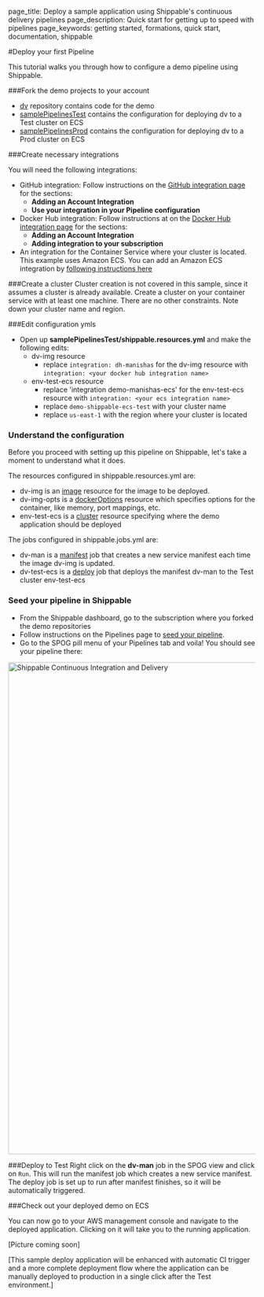 page_title: Deploy a sample application using Shippable's continuous delivery pipelines
page_description: Quick start for getting up to speed with pipelines
page_keywords: getting started, formations, quick start, documentation, shippable

#Deploy your first Pipeline

This tutorial walks you through how to configure a demo pipeline using Shippable.

###Fork the demo projects to your account

* <a href="https://github.com/aye0aye/dv" target="_blank">dv</a> repository contains code for the demo
* <a href="https://github.com/shippableSamples/samplePipelinesTest" target="_blank">samplePipelinesTest</a> contains the configuration for deploying dv to a Test cluster on ECS
* <a href="https://github.com/shippableSamples/samplePipelinesProd" target="_blank">samplePipelinesProd</a> contains the configuration for deploying dv to a Prod cluster on ECS

###Create necessary  integrations

You will need the following integrations:

* GitHub integration: Follow instructions on the [GitHub integration page](../../integrations/scm/github/) for the sections:
    * **Adding an Account Integration**
    * **Use your integration in your Pipeline configuration**
* Docker Hub integration: Follow instructions at on the [Docker Hub integration page](../../integrations/imageregistries/dockerHub/) for the sections:
    * **Adding an Account Integration**
    * **Adding integration to your subscription**
* An integration for the Container Service where your cluster is located. This example uses Amazon ECS. You can add an Amazon ECS integration by [following instructions here](../../integrations/containerServices/ecs/)

###Create a cluster
Cluster creation is not covered in this sample, since it assumes a cluster is already available. Create a cluster on your container service with at least one machine. There are no other constraints. Note down your cluster name and region.

###Edit configuration ymls

* Open up **samplePipelinesTest/shippable.resources.yml** and make the following edits:
    * dv-img resource
        * replace `integration: dh-manishas` for the dv-img resource with `integration: <your docker hub integration name>`
    * env-test-ecs resource
        * replace 'integration demo-manishas-ecs' for the env-test-ecs resource with `integration: <your ecs integration name>`
        * replace `demo-shippable-ecs-test` with your cluster name
        * replace `us-east-1` with the region where your cluster is located

### Understand the configuration

Before you proceed with setting up this pipeline on Shippable, let's take a moment to understand what it does.

The resources configured in shippable.resources.yml are:

* dv-img is an [image](../../pipelines/resources/image/) resource for the image to be deployed.
* dv-img-opts is a [dockerOptions](../../pipelines/resources/image/) resource which specifies options for the container, like memory, port mappings, etc.
* env-test-ecs is a [cluster](../../pipelines/resources/cluster/) resource specifying where the demo application should be deployed

The jobs configured in shippable.jobs.yml are:

* dv-man is a [manifest](../../pipelines/jobs/manifest/) job that creates a new service manifest each time the image dv-img is updated.
* dv-test-ecs is a [deploy](../../pipelines/jobs/deploy/) job that deploys the manifest dv-man to the Test cluster env-test-ecs

### Seed your pipeline in Shippable

* From the Shippable dashboard, go to the subscription where you forked the demo repositories
* Follow instructions on the Pipelines page to [seed your pipeline](../../pipelines/gettingStarted/#seedPipeline).
* Go to the SPOG pill menu of your Pipelines tab and voila! You should see your pipeline there:

<img src="../../images/pipelines/seedSamplePipeline.png" alt="Shippable Continuous Integration and Delivery" style="width:1000px;"/>

###Deploy to Test
Right click on the **dv-man** job in the SPOG view and click on `Run`. This will run the manifest job which creates a new service manifest. The deploy job is set up to run after manifest finishes, so it will be automatically triggered.

###Check out your deployed demo on ECS

You can now go to your AWS management console and navigate to the deployed application. Clicking on it will take you to the running application.

[Picture coming soon]


[This sample deploy application will be enhanced with automatic CI trigger and a more complete deployment flow where the application can be manually deployed to production in a single click after the Test environment.] 
